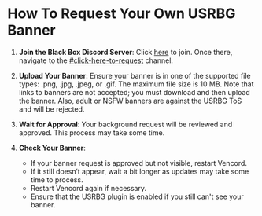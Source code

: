 # How To Request Your Own USRBG Banner

1. **Join the Black Box Discord Server**: Click [here](https://discord.gg/TeRQEPb) to join. Once there, navigate to the [#click-here-to-request](https://discord.com/channels/449175561529589761/645627516794699787/) channel.

2. **Upload Your Banner**: Ensure your banner is in one of the supported file types: .png, .jpg, .jpeg, or .gif. The maximum file size is 10 MB. Note that links to banners are not accepted; you must download and then upload the banner. Also, adult or NSFW banners are against the USRBG ToS and will be rejected.

3. **Wait for Approval**: Your background request will be reviewed and approved. This process may take some time.

4. **Check Your Banner**: 
    - If your banner request is approved but not visible, restart Vencord.
    - If it still doesn’t appear, wait a bit longer as updates may take some time to process.
    - Restart Vencord again if necessary.
    - Ensure that the USRBG plugin is enabled if you still can't see your banner.
